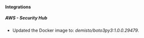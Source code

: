 #### Integrations
##### AWS - Security Hub
- Updated the Docker image to: *demisto/boto3py3:1.0.0.29479*.
